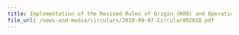 ```yaml
---
title: Implementation of the Revised Rules of Origin (ROO) and Operational Certification Procedures (OCP) under the India-Singapore Comprehensive Economic Cooperation Agreement (CECA) 
file_url: /news-and-media/circulars/2018-09-07-Circular092018.pdf
---
```

